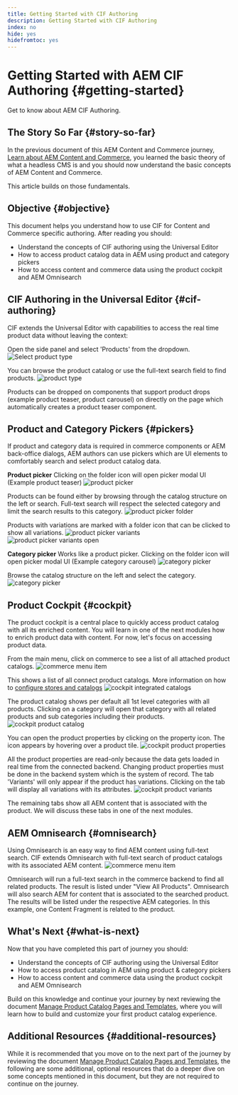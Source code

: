 ```yaml
---
title: Getting Started with CIF Authoring
description: Getting Started with CIF Authoring
index: no
hide: yes
hidefromtoc: yes
---
```

# Getting Started with AEM CIF Authoring {#getting-started}

Get to know about AEM CIF Authoring.

## The Story So Far {#story-so-far}

In the previous document of this AEM Content and Commerce journey, [Learn about AEM Content and Commerce](/help/commerce-cloud/introduction.md), you learned the basic theory of what a headless CMS is and you should now understand the basic concepts of AEM Content and Commerce.

This article builds on those fundamentals.

## Objective {#objective}

This document helps you understand how to use CIF for Content and Commerce specific authoring. After reading you should:

* Understand the concepts of CIF authoring using the Universal Editor
* How to access product catalog data in AEM using product and category pickers
* How to access content and commerce data using the product cockpit and AEM Omnisearch

## CIF Authoring in the Universal Editor {#cif-authoring}

CIF extends the Universal Editor with capabilities to access the real time product data without leaving the context:

Open the side panel and select 'Products' from the dropdown.
![Select product type](assets/asset-finder-overview.png)

You can  browse the product catalog or use the full-text search field to find products.
![product type](assets/asset-finder-search.png)

Products can be dropped on components that support product drops (example product teaser, product carousel) on directly on the page which automatically creates a product teaser component.

## Product and Category Pickers {#pickers}

If product and category data is required in commerce components or AEM back-office dialogs, AEM authors can use pickers which are UI elements to comfortably search and select product catalog data.

**Product picker**
Clicking on the folder icon will open picker modal UI (Example product teaser)
![product picker](assets/product-picker-open.png)

Products can be found either by browsing through the catalog structure on the left or search. Full-text search will respect the selected category and limit the search results to this category.
![product picker folder](assets/product-picker-folders.png)

Products with variations are marked with a folder icon that can be clicked to show all variations.
![product picker variants](assets/product-picker-variants.png)
![product picker variants open](assets/product-picker-variants-open.png)

**Category picker**
Works like a product picker. Clicking on the folder icon will open picker modal UI (Example category carousel)
![category picker](assets/category-picker-open.png)

Browse the catalog structure on the left and select the category.
![category picker](assets/category-picker-folders.png)

## Product Cockpit {#cockpit}

The product cockpit is a central place to quickly access product catalog with all its enriched content. You will learn in one of the next modules how to enrich product data with content. For now, let's focus on accessing product data.

From the main menu, click on commerce to see a list of all attached product catalogs.
![commerce menu item](assets/commerce-menu-item.png)

This shows a list of all connect product catalogs. More information on how to [configure stores and catalogs](/help/commerce-cloud/getting-started.md#catalog)
![cockpit integrated catalogs](assets/cockpit-Integrated-catalogs.png)

The product catalog shows per default all 1st level categories with all products. Clicking on a category will open that category with all related products and sub categories including their products.
![cockpit product catalog](assets/cockpit-product-catalog.png)

You can open the product properties by clicking on the property icon. The icon appears by hovering over a product tile.
![cockpit product properties](assets/cockpit-properties.png)

All the product properties are read-only because the data gets loaded in real time from the connected backend. Changing product properties must be done in the backend system which is the system of record. The tab 'Variants' will only appear if the product has variations. Clicking on the tab will display all variations with its attributes.
![cockpit product variants](assets/cockpit-properties-variants.png)

The remaining tabs show all AEM content that is associated with the product. We will discuss these tabs in one of the next modules.

## AEM Omnisearch {#omnisearch}

Using Omnisearch is an easy way to find AEM content using full-text search. CIF extends Omnisearch with full-text search of product catalogs with its associated AEM content.
![commerce menu item](assets/omnisearch.png)

Omnisearch will run a full-text search in the commerce backend to find all related products. The result is listed under "View All Products". Omnisearch will also search AEM for content that is associated to the searched product. The results will be listed under the respective AEM categories. In this example, one Content Fragment is related to the product.

## What's Next {#what-is-next}

Now that you have completed this part of journey you should:

* Understand the concepts of CIF authoring using the Universal Editor
* How to access product catalog in AEM using product & category pickers
* How to access content and commerce data using the product cockpit and AEM Omnisearch

Build on this knowledge and continue your journey by next reviewing the document [Manage Product Catalog Pages and Templates](catalog-templates.md), where you will learn how to build and customize your first product catalog experience.

## Additional Resources {#additional-resources}

While it is recommended that you move on to the next part of the journey by reviewing the document [Manage Product Catalog Pages and Templates](catalog-templates.md), the following are some additional, optional resources that do a deeper dive on some concepts mentioned in this document, but they are not required to continue on the journey.
